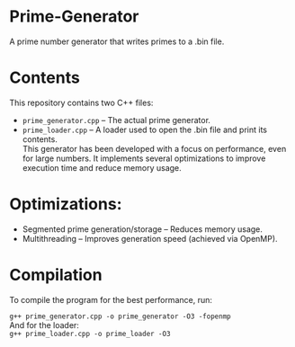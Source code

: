 # Prime-Generator
A prime number generator that writes primes to a .bin file.

# Contents
This repository contains two C++ files:

- `prime_generator.cpp` – The actual prime generator.
- `prime_loader.cpp` – A loader used to open the .bin file and print its contents.<br>
This generator has been developed with a focus on performance, even for large numbers. It implements several optimizations to improve execution time and reduce memory usage.

# Optimizations:
- Segmented prime generation/storage – Reduces memory usage.
- Multithreading – Improves generation speed (achieved via OpenMP).

# Compilation
To compile the program for the best performance, run:

`g++ prime_generator.cpp -o prime_generator -O3 -fopenmp`<br>
And for the loader:<br>
`g++ prime_loader.cpp -o prime_loader -O3`<br>
